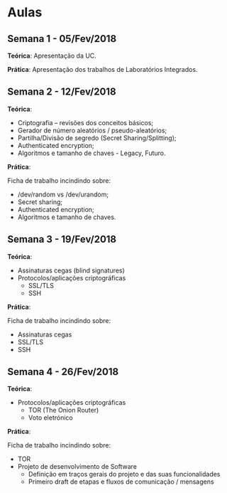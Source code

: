 # Aulas

## Semana 1 - 05/Fev/2018

**Teórica**: Apresentação da UC.

**Prática**: Apresentação dos trabalhos de Laboratórios Integrados.


## Semana 2 - 12/Fev/2018

**Teórica**:

* Criptografia – revisões dos conceitos básicos;
* Gerador de número aleatórios / pseudo-aleatórios;
* Partilha/Divisão de segredo (Secret Sharing/Splitting);
* Authenticated encryption;
* Algoritmos e tamanho de chaves - Legacy, Futuro.

**Prática**:

Ficha de trabalho incindindo sobre:
* /dev/random vs /dev/urandom;
* Secret sharing;
* Authenticated encryption;
* Algoritmos e tamanho de chaves.


## Semana 3 - 19/Fev/2018

**Teórica**:

* Assinaturas cegas (blind signatures)
* Protocolos/aplicações criptográficas
    * SSL/TLS
    * SSH

**Prática**:

Ficha de trabalho incindindo sobre:
* Assinaturas cegas
* SSL/TLS
* SSH


## Semana 4 - 26/Fev/2018

**Teórica**:

* Protocolos/aplicações criptográficas
    * TOR (The Onion Router)
    * Voto eletrónico


**Prática**:

Ficha de trabalho incindindo sobre:
* TOR
* Projeto de desenvolvimento de Software
  * Definição em traços gerais do projeto e das suas funcionalidades
  * Primeiro draft de etapas e fluxos de comunicação / mensagens
